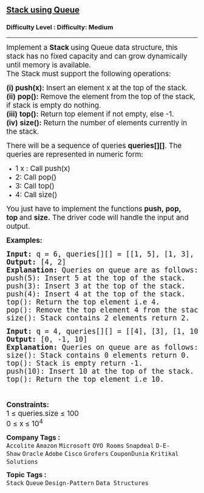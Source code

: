 <h2><a href="https://www.geeksforgeeks.org/problems/stack-using-two-queues/1?page=4&difficulty=Medium&status=unsolved&sortBy=submissions">Stack using Queue</a></h2><h3>Difficulty Level : Difficulty: Medium</h3><hr><div class="problems_problem_content__Xm_eO"><p><span style="font-size: 14pt;">Implement a&nbsp;<strong>Stack&nbsp;</strong>using Queue data structure, this stack has no fixed capacity and can grow dynamically until memory is available.<br>The Stack must support the following operations:</span></p>
<p><span style="font-size: 14pt;"><strong>(i)</strong><strong>&nbsp;push(x):</strong>&nbsp;Insert an element x at the top of the stack.<br><strong>(ii)</strong>&nbsp;<strong>pop():</strong> Remove the element from the top of the stack, if stack is empty do nothing.</span><br><span style="font-size: 14pt;"><strong>(iii)</strong>&nbsp;<strong>top():</strong> Return top element if not empty, else -1.<br><strong>(iv)</strong>&nbsp;<strong data-start="837" data-end="847">size()</strong><strong>:</strong>&nbsp;Return the number of elements currently in the stack.<br></span></p>
<p><span style="font-size: 14pt;">There will be a sequence of queries&nbsp;<strong>queries[][]</strong>. The queries are represented in numeric form:<br></span></p>
<ul>
<li><span style="font-size: 14pt;">1 x : Call push(x)</span></li>
<li><span style="font-size: 14pt;">2: Call pop()</span></li>
<li><span style="font-size: 14pt;">3: Call top()</span></li>
<li><span style="font-size: 14pt;">4: Call size()</span></li>
</ul>
<p><span style="font-size: 14pt;">You just have to implement the functions&nbsp;<strong>push,&nbsp;</strong><strong>pop, top</strong><strong>&nbsp;</strong>and&nbsp;<strong>size.</strong>&nbsp;The driver code will handle the input and output.</span></p>
<p><span style="font-size: 14pt;"><strong>Examples:</strong></span></p>
<pre><span style="font-size: 14pt;"><strong>Input: </strong>q = 6, queries[][] = [[1, 5], [1, 3], [1, 4], [3], [2], [4]]
<strong>Output: </strong>[4, 2]<strong>
Explanation: </strong>Queries on queue are as follows:<br>push(5): Insert 5 at the top of the stack.<br>push(3): Insert 3 at the top of the stack.<br>push(4): Insert 4 at the top of the stack.<br>top(): Return the top element i.e 4.<br>pop(): Remove the top element 4 from the stack.<br>size(): Stack contains 2 elements return 2.</span></pre>
<pre><span style="font-size: 14pt;"><strong>Input: </strong>q = 4, queries[][] = [[4], [3], [1, 10], [3]]
<strong>Output: </strong>[0, -1, 10]<strong>
Explanation: </strong>Queries on queue are as follows:<br></span><span style="font-size: 14pt;">size(): Stack contains 0 elements return 0.<br>top(): Stack is empty return -1.<br>push(10): Insert 10 at the top of the stack.</span><br><span style="font-size: 14pt;">top(): Return the top element i.e 10.</span></pre>
<p>&nbsp;</p>
<p><span style="font-size: 14pt;"><strong>Constraints:</strong><br>1 ≤ queries.size ≤ 100<br style="font-family: -apple-system, BlinkMacSystemFont, 'Segoe UI', Roboto, Oxygen, Ubuntu, Cantarell, 'Open Sans', 'Helvetica Neue', sans-serif; font-size: 18.6667px; white-space: normal;"><span style="font-family: -apple-system, BlinkMacSystemFont, 'Segoe UI', Roboto, Oxygen, Ubuntu, Cantarell, 'Open Sans', 'Helvetica Neue', sans-serif; font-size: 18.6667px; white-space: normal;">0 ≤ x</span><strong style="font-family: -apple-system, BlinkMacSystemFont, 'Segoe UI', Roboto, Oxygen, Ubuntu, Cantarell, 'Open Sans', 'Helvetica Neue', sans-serif; font-size: 18.6667px; white-space: normal;">&nbsp;</strong><span style="font-family: -apple-system, BlinkMacSystemFont, 'Segoe UI', Roboto, Oxygen, Ubuntu, Cantarell, 'Open Sans', 'Helvetica Neue', sans-serif; font-size: 18.6667px; white-space: normal;">≤ 10<sup>4</sup></span></span></p></div><p><span style=font-size:18px><strong>Company Tags : </strong><br><code>Accolite</code>&nbsp;<code>Amazon</code>&nbsp;<code>Microsoft</code>&nbsp;<code>OYO Rooms</code>&nbsp;<code>Snapdeal</code>&nbsp;<code>D-E-Shaw</code>&nbsp;<code>Oracle</code>&nbsp;<code>Adobe</code>&nbsp;<code>Cisco</code>&nbsp;<code>Grofers</code>&nbsp;<code>CouponDunia</code>&nbsp;<code>Kritikal Solutions</code>&nbsp;<br><p><span style=font-size:18px><strong>Topic Tags : </strong><br><code>Stack</code>&nbsp;<code>Queue</code>&nbsp;<code>Design-Pattern</code>&nbsp;<code>Data Structures</code>&nbsp;